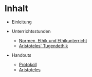 # Inhalt

* [Einleitung](README.md)
* Unterrichtsstunden
  * [Normen, Ethik und Ethikunterricht](normen_ethik_und_ethikunterricht.md)
  * [Aristoteles' Tugendethik](aristoteles.md)

* Handouts
  * [Protokoll](Handouts/protokoll.md)
  * [Aristoteles](Handouts/HO_Aristoteles.md)
